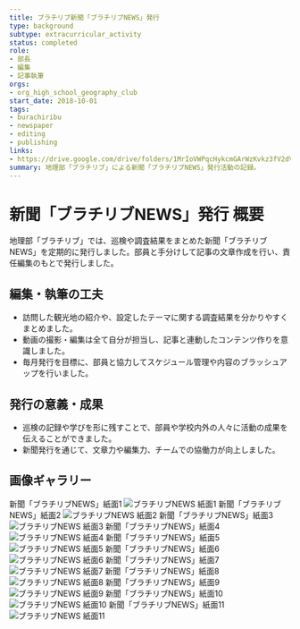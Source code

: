 ```yaml
---
title: ブラチリブ新聞「ブラチリブNEWS」発行
type: background
subtype: extracurricular_activity
status: completed
role:
- 部長
- 編集
- 記事執筆
orgs:
- org_high_school_geography_club
start_date: 2018-10-01
tags:
- burachiribu
- newspaper
- editing
- publishing
links:
- https://drive.google.com/drive/folders/1MrIoVWPqcHykcmGArWzKvkz3fV2dVHnU
summary: 地理部「ブラチリブ」による新聞「ブラチリブNEWS」発行活動の記録。
---
```


# 新聞「ブラチリブNEWS」発行 概要

地理部「ブラチリブ」では、巡検や調査結果をまとめた新聞「ブラチリブNEWS」を定期的に発行しました。部員と手分けして記事の文章作成を行い、責任編集のもとで発行しました。

## 編集・執筆の工夫

- 訪問した観光地の紹介や、設定したテーマに関する調査結果を分かりやすくまとめました。
- 動画の撮影・編集は全て自分が担当し、記事と連動したコンテンツ作りを意識しました。
- 毎月発行を目標に、部員と協力してスケジュール管理や内容のブラッシュアップを行いました。

## 発行の意義・成果

- 巡検の記録や学びを形に残すことで、部員や学校内外の人々に活動の成果を伝えることができました。
- 新聞発行を通じて、文章力や編集力、チームでの協働力が向上しました。

## 画像ギャラリー

新聞「ブラチリブNEWS」紙面1
![ブラチリブNEWS 紙面1](inked_assets/30_Background/extracurricular_activities/burachiribu_club_activity/media_production/burachiribu_newspaper/burachiribu_news_1.jpg)
新聞「ブラチリブNEWS」紙面2
![ブラチリブNEWS 紙面2](linked_assets/30_Background/extracurricular_activities/burachiribu_club_activity/media_production/burachiribu_newspaper/burachiribu_news_2.jpg)
新聞「ブラチリブNEWS」紙面3
![ブラチリブNEWS 紙面3](linked_assets/30_Background/extracurricular_activities/burachiribu_club_activity/media_production/burachiribu_newspaper/burachiribu_news_3.jpg)
新聞「ブラチリブNEWS」紙面4
![ブラチリブNEWS 紙面4](linked_assets/30_Background/extracurricular_activities/burachiribu_club_activity/media_production/burachiribu_newspaper/burachiribu_news_4.jpg)
新聞「ブラチリブNEWS」紙面5
![ブラチリブNEWS 紙面5](linked_assets/30_Background/extracurricular_activities/burachiribu_club_activity/media_production/burachiribu_newspaper/burachiribu_news_5.jpg)
新聞「ブラチリブNEWS」紙面6
![ブラチリブNEWS 紙面6](linked_assets/30_Background/extracurricular_activities/burachiribu_club_activity/media_production/burachiribu_newspaper/burachiribu_news_6.jpg)
新聞「ブラチリブNEWS」紙面7
![ブラチリブNEWS 紙面7](linked_assets/30_Background/extracurricular_activities/burachiribu_club_activity/media_production/burachiribu_newspaper/burachiribu_news_7.jpg)
新聞「ブラチリブNEWS」紙面8
![ブラチリブNEWS 紙面8](linked_assets/30_Background/extracurricular_activities/burachiribu_club_activity/media_production/burachiribu_newspaper/burachiribu_news_8.jpg)
新聞「ブラチリブNEWS」紙面9
![ブラチリブNEWS 紙面9](linked_assets/30_Background/extracurricular_activities/burachiribu_club_activity/media_production/burachiribu_newspaper/burachiribu_news_9.jpg)
新聞「ブラチリブNEWS」紙面10
![ブラチリブNEWS 紙面10](linked_assets/30_Background/extracurricular_activities/burachiribu_club_activity/media_production/burachiribu_newspaper/burachiribu_news_10.jpg)
新聞「ブラチリブNEWS」紙面11
![ブラチリブNEWS 紙面11](linked_assets/30_Background/extracurricular_activities/burachiribu_club_activity/media_production/burachiribu_newspaper/burachiribu_news_11.jpg)

